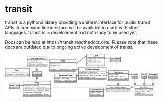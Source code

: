 transit
=======

transit is a python3 library providing a uniform interface for public transit APIs. A command line interface will be available to use it with other languages. transit is in development and not ready to be used yet.

Docs can be read at https://transit.readthedocs.org/. PLease note that these docs are outdated due to ongoing active development of transit.

![UML Model Overview](uml.png)
